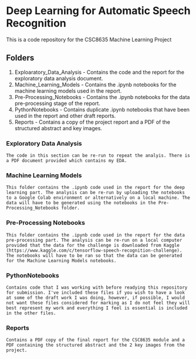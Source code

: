 # Deep Learning for Automatic Speech Recognition

This is a code repository for the CSC8635 Machine Learning Project

## Folders

  1. Exploaratory_Data_Analysis - Contains the code and the report for the exploratory data analysis document.
  2. Machine_Learning_Models - Contains the .ipynb notebooks for the machine learning models used in the report.
  3. Pre-Processing_Notebooks - Contains the .ipynb notebooks for the data pre-processing stage of the report.
  4. PythonNotebooks - Contains duplicate .ipynb notebooks that have been used in the report and other draft reports.
  5. Reports - Contains a copy of the project report and a PDF of the structured abstract and key images.
 
### Exploratory Data Analysis

```
The code in this section can be re-run to repeat the analyis. There is a PDF document provided which contains my EDA.
```

### Machine Learning Models 

```
This folder contains the .ipynb code used in the report for the deep learning part. The analysis can be re-run by uploading the notebooks to a Google Colab environment or alternatively on a local machine. The data will have to be generated using the notebooks in the Pre-Processing_Notebooks folder.

```

### Pre-Processing Notebooks

``` 
This folder contains the .ipynb code used in the report for the data pre-processing part. The analysis can be re-run on a local computer provided that the data for the challenge is downloaded from Kaggle (https://www.kaggle.com/c/tensorflow-speech-recognition-challenge). The notebooks will have to be ran so that the data can be generated for the Machine Learning Models notebooks.
```

### PythonNotebooks

``` 
Contains code that I was working with before readying this repository for submission. I've included these files if you wish to have a look at some of the draft work I was doing, however, if possible, I would not want these files considered for marking as I do not feel they will best represent my work and everything I feel is essential is included in the other files.

```

### Reports

```
Contains a PDF copy of the final report for the CSC8635 module and a PDF containing the structured abstract and the 2 key images from the project.
```


